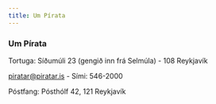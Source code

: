 ```yaml
---
title: Um Pírata
---
```



### Um Pírata

Tortuga: Síðumúli 23 (gengið inn frá Selmúla) - 108 Reykjavík

piratar@piratar.is - Sími: 546-2000

Póstfang: Pósthólf 42, 121 Reykjavík



